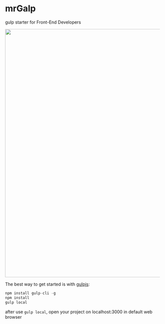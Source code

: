 # mrGalp
gulp starter for Front-End Developers


<p align="center">
  <img width="809px" src="http://www.motoriha.com/public_html/sites/default/files/mrgalp.png">
</p>

The best way to get started is with [gulpjs](https://gulpjs.com/):

``` js
npm install gulp-cli -g
npm install
gulp local
```
after use `gulp local`, open your project on localhost:3000 in default web browser